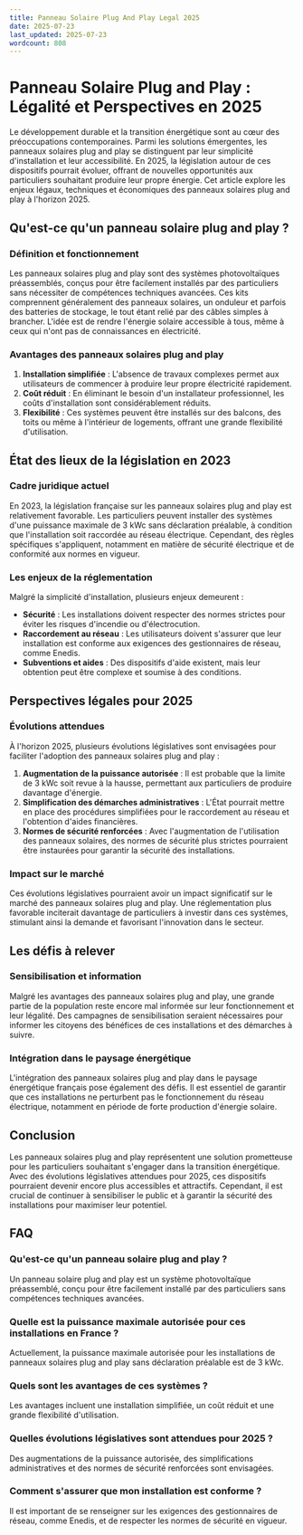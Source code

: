 ```yaml
---
title: Panneau Solaire Plug And Play Legal 2025
date: 2025-07-23
last_updated: 2025-07-23
wordcount: 808
---
```


# Panneau Solaire Plug and Play : Légalité et Perspectives en 2025

Le développement durable et la transition énergétique sont au cœur des préoccupations contemporaines. Parmi les solutions émergentes, les panneaux solaires plug and play se distinguent par leur simplicité d'installation et leur accessibilité. En 2025, la législation autour de ces dispositifs pourrait évoluer, offrant de nouvelles opportunités aux particuliers souhaitant produire leur propre énergie. Cet article explore les enjeux légaux, techniques et économiques des panneaux solaires plug and play à l'horizon 2025.

## Qu'est-ce qu'un panneau solaire plug and play ?

### Définition et fonctionnement

Les panneaux solaires plug and play sont des systèmes photovoltaïques préassemblés, conçus pour être facilement installés par des particuliers sans nécessiter de compétences techniques avancées. Ces kits comprennent généralement des panneaux solaires, un onduleur et parfois des batteries de stockage, le tout étant relié par des câbles simples à brancher. L'idée est de rendre l'énergie solaire accessible à tous, même à ceux qui n'ont pas de connaissances en électricité.

### Avantages des panneaux solaires plug and play

1. **Installation simplifiée** : L'absence de travaux complexes permet aux utilisateurs de commencer à produire leur propre électricité rapidement.
2. **Coût réduit** : En éliminant le besoin d'un installateur professionnel, les coûts d'installation sont considérablement réduits.
3. **Flexibilité** : Ces systèmes peuvent être installés sur des balcons, des toits ou même à l'intérieur de logements, offrant une grande flexibilité d'utilisation.

## État des lieux de la législation en 2023

### Cadre juridique actuel

En 2023, la législation française sur les panneaux solaires plug and play est relativement favorable. Les particuliers peuvent installer des systèmes d'une puissance maximale de 3 kWc sans déclaration préalable, à condition que l'installation soit raccordée au réseau électrique. Cependant, des règles spécifiques s'appliquent, notamment en matière de sécurité électrique et de conformité aux normes en vigueur.

### Les enjeux de la réglementation

Malgré la simplicité d'installation, plusieurs enjeux demeurent :
- **Sécurité** : Les installations doivent respecter des normes strictes pour éviter les risques d'incendie ou d'électrocution.
- **Raccordement au réseau** : Les utilisateurs doivent s'assurer que leur installation est conforme aux exigences des gestionnaires de réseau, comme Enedis.
- **Subventions et aides** : Des dispositifs d'aide existent, mais leur obtention peut être complexe et soumise à des conditions.

## Perspectives légales pour 2025

### Évolutions attendues

À l'horizon 2025, plusieurs évolutions législatives sont envisagées pour faciliter l'adoption des panneaux solaires plug and play :

1. **Augmentation de la puissance autorisée** : Il est probable que la limite de 3 kWc soit revue à la hausse, permettant aux particuliers de produire davantage d'énergie.
2. **Simplification des démarches administratives** : L'État pourrait mettre en place des procédures simplifiées pour le raccordement au réseau et l'obtention d'aides financières.
3. **Normes de sécurité renforcées** : Avec l'augmentation de l'utilisation des panneaux solaires, des normes de sécurité plus strictes pourraient être instaurées pour garantir la sécurité des installations.

### Impact sur le marché

Ces évolutions législatives pourraient avoir un impact significatif sur le marché des panneaux solaires plug and play. Une réglementation plus favorable inciterait davantage de particuliers à investir dans ces systèmes, stimulant ainsi la demande et favorisant l'innovation dans le secteur.

## Les défis à relever

### Sensibilisation et information

Malgré les avantages des panneaux solaires plug and play, une grande partie de la population reste encore mal informée sur leur fonctionnement et leur légalité. Des campagnes de sensibilisation seraient nécessaires pour informer les citoyens des bénéfices de ces installations et des démarches à suivre.

### Intégration dans le paysage énergétique

L'intégration des panneaux solaires plug and play dans le paysage énergétique français pose également des défis. Il est essentiel de garantir que ces installations ne perturbent pas le fonctionnement du réseau électrique, notamment en période de forte production d'énergie solaire.

## Conclusion

Les panneaux solaires plug and play représentent une solution prometteuse pour les particuliers souhaitant s'engager dans la transition énergétique. Avec des évolutions législatives attendues pour 2025, ces dispositifs pourraient devenir encore plus accessibles et attractifs. Cependant, il est crucial de continuer à sensibiliser le public et à garantir la sécurité des installations pour maximiser leur potentiel.

## FAQ

### Qu'est-ce qu'un panneau solaire plug and play ?

Un panneau solaire plug and play est un système photovoltaïque préassemblé, conçu pour être facilement installé par des particuliers sans compétences techniques avancées.

### Quelle est la puissance maximale autorisée pour ces installations en France ?

Actuellement, la puissance maximale autorisée pour les installations de panneaux solaires plug and play sans déclaration préalable est de 3 kWc.

### Quels sont les avantages de ces systèmes ?

Les avantages incluent une installation simplifiée, un coût réduit et une grande flexibilité d'utilisation.

### Quelles évolutions législatives sont attendues pour 2025 ?

Des augmentations de la puissance autorisée, des simplifications administratives et des normes de sécurité renforcées sont envisagées.

### Comment s'assurer que mon installation est conforme ?

Il est important de se renseigner sur les exigences des gestionnaires de réseau, comme Enedis, et de respecter les normes de sécurité en vigueur.